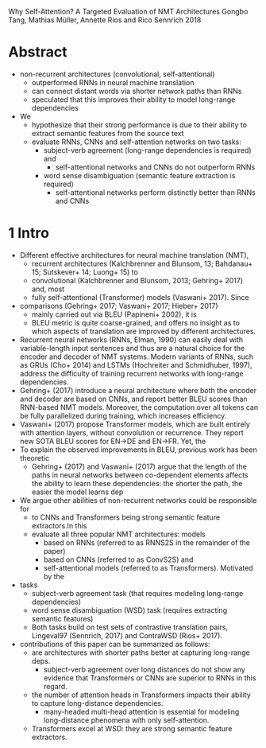 Why Self-Attention? A Targeted Evaluation of NMT Architectures
Gongbo Tang, Mathias Müller, Annette Rios and Rico Sennrich
2018

# Abstract

* non-recurrent architectures (convolutional, self-attentional)
  * outperformed RNNs in neural machine translation
  * can connect distant words via shorter network paths than RNNs
  * speculated that this improves their ability to model long-range dependencies
* We 
  * hypothesize that their strong performance is due to their ability
    to extract semantic features from the source text
  * evaluate RNNs, CNNs and self-attention networks on two tasks: 
    * subject-verb agreement (long-range dependencies is required) and 
      * self-attentional networks and CNNs do not outperform RNNs
    * word sense disambiguation (semantic feature extraction is required)
      * self-attentional networks perform distinctly better than RNNs and CNNs

# 1 Intro

* Different effective architectures for neural machine translation (NMT),
  * recurrent architectures 
    (Kalchbrenner and Blunsom, 13; Bahdanau+ 15; Sutskever+ 14; Luong+ 15) to
  * convolutional (Kalchbrenner and Blunsom, 2013; Gehring+ 2017) and, most
  * fully self-attentional (Transformer) models (Vaswani+ 2017). Since 
* comparisons (Gehring+ 2017; Vaswani+ 2017; Hieber+ 2017) 
  * mainly carried out via BLEU (Papineni+ 2002), it is 
  * BLEU metric is quite coarse-grained, and offers no insight as to 
    which aspects of translation are improved by different architectures.
* Recurrent neural networks (RNNs, Elman, 1990) can easily deal with
  variable-length input sentences and thus are a natural choice for the encoder
  and decoder of NMT systems. Modern variants of RNNs, such as GRUs (Cho+ 2014)
  and LSTMs (Hochreiter and Schmidhuber, 1997), address the difficulty of
  training recurrent networks with long-range dependencies. 
* Gehring+ (2017) introduce a neural architecture where both the encoder and
  decoder are based on CNNs, and report better BLEU scores than RNN-based NMT
  models. Moreover, the computation over all tokens can be fully parallelized
  during training, which increases efficiency. 
* Vaswani+ (2017) propose Transformer models, which are built entirely with
  attention layers, without convolution or recurrence. They report new SOTA BLEU
  scores for EN→DE and EN→FR. Yet, the 
* To explain the observed improvements in BLEU, previous work has been theoretic
  * Gehring+ (2017) and Vaswani+ (2017) argue that the length of the paths in
    neural networks between co-dependent elements affects the ability to learn
    these dependencies: the shorter the path, the easier the model learns dep
* We argue other abilities of non-recurrent networks could be responsible for
  * to CNNs and Transformers being strong semantic feature extractors.In this
  * evaluate all three popular NMT architectures: models 
    * based on RNNs (referred to as RNNS2S in the remainder of the paper)
    * based on CNNs (referred to as ConvS2S) and 
    * self-attentional models (referred to as Transformers).  Motivated by the
* tasks
  * subject-verb agreement task (that requires modeling long-range dependencies)
  * word sense disambiguation (WSD) task (requires extracting semantic features)
  * Both tasks build on test sets of contrastive translation pairs, 
    Lingeval97 (Sennrich, 2017) and ContraWSD (Rios+ 2017).  
* contributions of this paper can be summarized as follows:
  * are architectures with shorter paths better at capturing long-range deps.
    * subject-verb agreement over long distances do not show any evidence that
      Transformers or CNNs are superior to RNNs in this regard.
  * the number of attention heads in Transformers impacts their ability to
    capture long-distance dependencies. 
    * many-headed multi-head attention is essential for modeling long-distance
      phenomena with only self-attention.
  * Transformers excel at WSD: they are strong semantic feature extractors.
